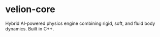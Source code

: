 # velion-core
Hybrid AI-powered physics engine combining rigid, soft, and fluid body dynamics. Built in C++.
